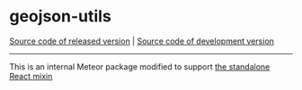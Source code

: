 # geojson-utils
[Source code of released version](https://github.com/meteor/meteor/tree/master/packages/geojson-utils) | [Source code of development version](https://github.com/meteor/meteor/tree/devel/packages/geojson-utils)
***

This is an internal Meteor package modified to support [the standalone React mixin](https://www.npmjs.com/package/meteor-standalone-react-mixin)
